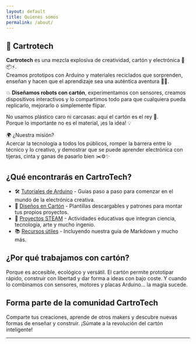 ```yaml
---
layout: default
title: Quienes somos
permalink: /about/
---
```


## 🚀 Cartrotech

**Cartrotech** es una mezcla explosiva de creatividad, cartón y electrónica 🎨📦⚡.  
Creamos prototipos con Arduino y materiales reciclados que sorprenden, enseñan y hacen que el aprendizaje sea una auténtica aventura 🧠🤖.

💥 **Diseñamos robots con cartón**, experimentamos con sensores, creamos dispositivos interactivos y lo compartimos todo para que cualquiera pueda replicarlo, mejorarlo o simplemente flipar.

No usamos plástico caro ni carcasas: aquí el cartón es el rey 👑.  
Porque lo importante no es el material, ¡es la idea! 💡

🌍 ¿Nuestra misión?  
Acercar la tecnología a todos los públicos, romper la barrera entre lo técnico y lo creativo, y demostrar que se puede aprender electrónica con tijeras, cinta y ganas de pasarlo bien ✂️⚙️✨

## ¿Qué encontrarás en CartroTech?

- 🛠️ [Tutoriales de Arduino](#) - Guías paso a paso para comenzar en el mundo de la electrónica creativa.
- 📐 [Diseños en Cartón](#) - Plantillas descargables y patrones para montar tus propios proyectos.
- 🚀 [Proyectos STEAM](#) - Actividades educativas que integran ciencia, tecnología, arte y mucho ingenio.
- 📚 [Recursos útiles](/resources/) - Incluyendo nuestra guía de Markdown y mucho más.

## ¿Por qué trabajamos con cartón?

Porque es accesible, ecológico y versátil. El cartón permite prototipar rápido, construir con libertad y dar forma a ideas con bajo coste. Y cuando lo combinamos con sensores, motores y placas Arduino… la magia sucede.

## Forma parte de la comunidad CartroTech

Comparte tus creaciones, aprende de otros makers y descubre nuevas formas de enseñar y construir.
¡Súmate a la revolución del cartón inteligente!

---